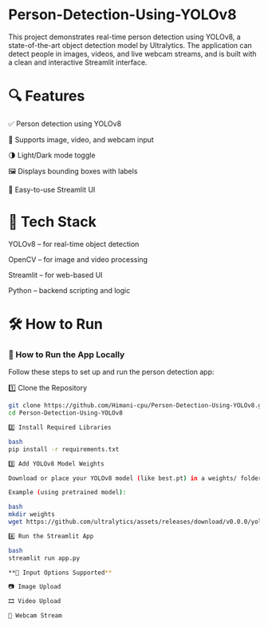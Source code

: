 # Person-Detection-Using-YOLOv8
This project demonstrates real-time person detection using YOLOv8, a state-of-the-art object detection model by Ultralytics. The application can detect people in images, videos, and live webcam streams, and is built with a clean and interactive Streamlit interface.

# 🔍 Features

✅ Person detection using YOLOv8

📸 Supports image, video, and webcam input

🌗 Light/Dark mode toggle

🖼️ Displays bounding boxes with labels

📁 Easy-to-use Streamlit UI

# 🧠 Tech Stack
YOLOv8 – for real-time object detection

OpenCV – for image and video processing

Streamlit – for web-based UI

Python – backend scripting and logic

# 🛠 How to Run

### 🚀 How to Run the App Locally

Follow these steps to set up and run the person detection app:

1️⃣ Clone the Repository
```bash
git clone https://github.com/Himani-cpu/Person-Detection-Using-YOLOv8.git
cd Person-Detection-Using-YOLOv8

2️⃣ Install Required Libraries

bash
pip install -r requirements.txt

3️⃣ Add YOLOv8 Model Weights

Download or place your YOLOv8 model (like best.pt) in a weights/ folder.

Example (using pretrained model):

bash
mkdir weights
wget https://github.com/ultralytics/assets/releases/download/v0.0.0/yolov8n.pt -P weights/

4️⃣ Run the Streamlit App

bash
streamlit run app.py

**🧪 Input Options Supported**

📷 Image Upload

🎞 Video Upload

🎥 Webcam Stream








